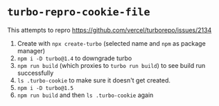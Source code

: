 # `turbo-repro-cookie-file`

This attempts to repro https://github.com/vercel/turborepo/issues/2134

1. Create with `npx create-turbo` (selected name and `npm` as package manager)
2. `npm i -D turbo@1.4` to downgrade turbo
3. `npm run build` (which proxies to `turbo run build`) to see build run successfully
4. `ls .turbo-cookie` to make sure it doesn't get created.
5. `npm i -D turbo@1.5`
6. `npm run build` and then `ls .turbo-cookie` again
